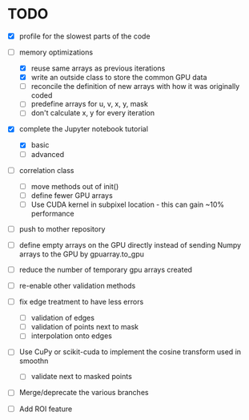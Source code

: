 # TODO
- [x] profile for the slowest parts of the code

- [ ] memory optimizations
  - [x] reuse same arrays as previous iterations
  - [x] write an outside class to store the common GPU data
  - [ ] reconcile the definition of new arrays with how it was originally coded
  - [ ] predefine arrays for u, v, x, y, mask
  - [ ] don't calculate x, y for every iteration

- [x] complete the Jupyter notebook tutorial
   - [x] basic
   - [ ] advanced

- [ ] correlation class
  - [ ] move methods out of init()
  - [ ] define fewer GPU arrays
  - [ ] Use CUDA kernel in subpixel location - this can gain ~10% performance

- [ ] push to mother repository

- [ ] define empty arrays on the GPU directly instead of sending Numpy arrays to the GPU by gpuarray.to_gpu

- [ ] reduce the number of temporary gpu arrays created

- [ ] re-enable other validation methods

- [ ] fix edge treatment to have less errors
  - [ ] validation of edges
  - [ ] validation of points next to mask
  - [ ] interpolation onto edges
    
- [ ] Use CuPy or scikit-cuda to implement the cosine transform used in smoothn
  - [ ] validate next to masked points

- [ ] Merge/deprecate the various branches

- [ ] Add ROI feature
